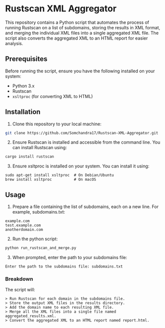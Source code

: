 # Rustscan XML Aggregator

This repository contains a Python script that automates the process of running Rustscan on a list of subdomains, storing the results in XML format, and merging the individual XML files into a single aggregated XML file. The script also converts the aggregated XML to an HTML report for easier analysis.

## Prerequisites

Before running the script, ensure you have the following installed on your system:

- Python 3.x
- Rustscan
- `xsltproc` (for converting XML to HTML)

## Installation

1. Clone this repository to your local machine:

```sh
git clone https://github.com/Somchandra17/Rustscan-XML-Aggregator.git
```

2. Ensure Rustscan is installed and accessible from the command line. You can install Rustscan using:

```sh
cargo install rustscan
```
3. Ensure xsltproc is installed on your system. You can install it using:

```
sudo apt-get install xsltproc  # On Debian/Ubuntu
brew install xsltproc          # On macOS
```
## Usage

1. Prepare a file containing the list of subdomains, each on a new line. For example, subdomains.txt:

```
example.com
test.example.com
anotherdomain.com
```

2. Run the python script: 

```sh
python run_rustscan_and_merge.py
```

3. When prompted, enter the path to your subdomains file:

```
Enter the path to the subdomains file: subdomains.txt
```
### Breakdown

The script will:

    > Run Rustscan for each domain in the subdomains file.
    > Store the output XML files in the results directory.
    > Add the domain name to each resulting XML file.
    > Merge all the XML files into a single file named aggregated_results.xml.
    > Convert the aggregated XML to an HTML report named report.html.

